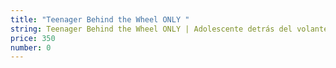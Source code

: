 ```yaml
---
title: "Teenager Behind the Wheel ONLY "
string: Teenager Behind the Wheel ONLY | Adolescente detrás del volante SOLO
price: 350
number: 0
---
```

